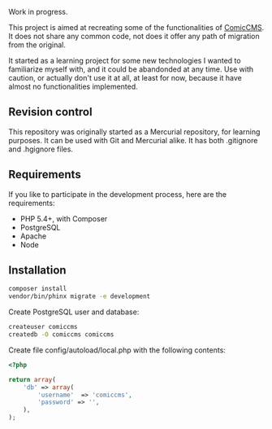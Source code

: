 Work in progress.

This project is aimed at recreating some of the functionalities of 
[ComicCMS](http://comiccms.com/). It does not share any common code,
not does it offer any path of migration from the original.

It started as a learning project for some new technologies I wanted to
familiarize myself with, and it could be abandonded at any time.
Use with caution, or actually don't use it at all, at least for now,
because it have almost no functionalities implemented.

## Revision control
This repository was originally started as a Mercurial repository,
for learning purposes. It can be used with Git and Mercurial alike.
It has both .gitignore and .hgignore files.

## Requirements
If you like to participate in the development process,
here are the requirements:

* PHP 5.4+, with Composer
* PostgreSQL
* Apache
* Node

## Installation
```sh
composer install
vendor/bin/phinx migrate -e development
```

Create PostgreSQL user and database:
```sh
createuser comiccms
createdb -O comiccms comiccms
```

Create file config/autoload/local.php with the following contents:
```php
<?php

return array(
    'db' => array(
        'username'  => 'comiccms',
        'password' => '',
    ),
);
```